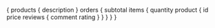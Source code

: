 {
  products {
    description
  }
  orders {
    subtotal
    items {
      quantity
      product {
        id
        price
        reviews {
          comment
          rating
        }
      }
    }
  }
}